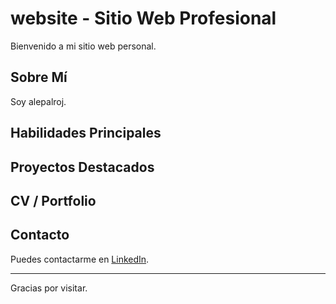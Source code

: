 # website - Sitio Web Profesional

Bienvenido a mi sitio web personal.

## Sobre Mí

Soy alepalroj.

## Habilidades Principales

## Proyectos Destacados

## CV / Portfolio

## Contacto

Puedes contactarme en [LinkedIn](https://linkedin.com/in/).

---

Gracias por visitar. 
